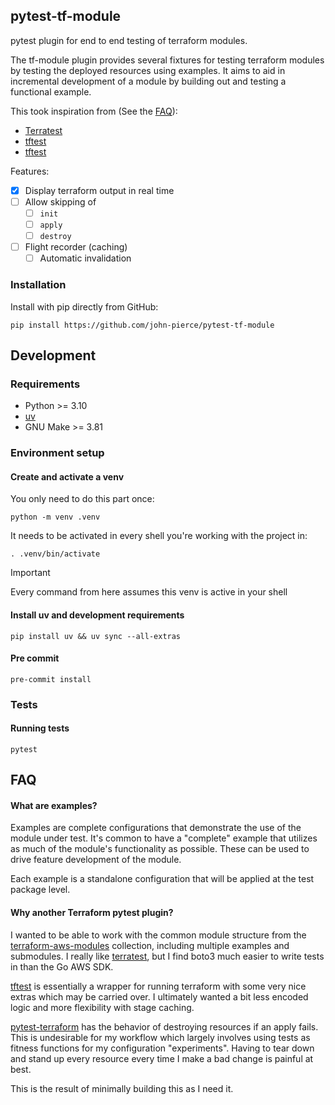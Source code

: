 pytest-tf-module
----------------

pytest plugin for end to end testing of terraform modules.

The tf-module plugin provides several fixtures for testing terraform
modules by testing the deployed resources using examples. It aims to aid in
incremental development of a module by building out and testing a functional
example.

This took inspiration from (See the [FAQ](#faq)):
 * [Terratest](https://terratest.gruntwork.io/)
 * [tftest](https://pypi.org/project/tftest/)
 * [tftest](https://pypi.org/project/pytest-terraform/)

Features:

- [x] Display terraform output in real time
- [ ] Allow skipping of
  - [ ] `init`
  - [ ] `apply`
  - [ ] `destroy`
- [ ] Flight recorder (caching)
  - [ ] Automatic invalidation

### Installation

Install with pip directly from GitHub:

```shell
pip install https://github.com/john-pierce/pytest-tf-module
```

## Development

### Requirements

* Python >= 3.10
* [uv](https://docs.astral.sh/uv/)
* GNU Make >= 3.81

### Environment setup

#### Create and activate a venv

You only need to do this part once:

```shell
python -m venv .venv
```


It needs to be activated in every shell you're working with the project in:

```shell
. .venv/bin/activate
````

> [!IMPORTANT]
> Every command from here assumes this venv is active in your shell
 

#### Install uv and development requirements

```pip install uv && uv sync --all-extras```


#### Pre commit

```pre-commit install```

### Tests

#### Running tests

```pytest```


## FAQ

#### What are examples?

Examples are complete configurations that demonstrate the use of the
module under test. It's common to have a "complete" example that utilizes as
much of the module's functionality as possible. These can be used to drive
feature development of the module.

Each example is a standalone configuration that will be applied at the test
package level.

#### Why another Terraform pytest plugin?

I wanted to be able to work with the common module structure from the
[terraform-aws-modules](https://github.com/terraform-aws-modules)
collection, including multiple examples and submodules. I really like
[terratest](https://terratest.gruntwork.io/), but I find boto3 much easier
to write tests in than the Go AWS SDK.

[tftest](https://pypi.org/project/tftest/) is essentially a wrapper
for running terraform with some very nice extras which may be carried over.
I ultimately wanted a bit less encoded logic and more flexibility with
stage caching.

[pytest-terraform](https://github.com/cloud-custodian/pytest-terraform) has
the behavior of destroying resources if an apply fails. This is undesirable
for my workflow which largely involves using tests as fitness functions for
my configuration "experiments". Having to tear down and stand up every
resource every time I make a bad change is painful at best.

This is the result of minimally building this as I need it.